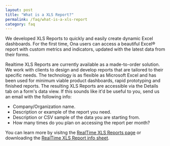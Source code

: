 ```yaml
---
layout: post
title: "What is a XLS Report?"
permalink: /faq/what-is-a-xls-report
category: faq
---
```


We developed XLS Reports to quickly and easily create dynamic Excel dashboards. For the first time, Ona users can access a beautiful Excel® report with custom metrics and indicators, updated with the latest data from their forms.

Realtime XLS Reports are currently available as a made-to-order solution. We work with clients to design and develop reports that are tailored to their specific needs. The technology is as flexible as Microsoft Excel and has been used for minimum viable product dashboards, rapid prototyping and finished reports. The resulting XLS Reports are accessible via the Details tab on a form's data view. If this sounds like it'd be useful to you, send us an email with the following info:

* Company/Organization name. 
* Description or example of the report you need.
* Description or CSV sample of the data you are starting from.
* How many times do you plan on accessing the report per month?

You can learn more by visitng the [RealTime XLS Reports page](http://company.ona.io/reports/) or downloading the [RealTime XLS Report info sheet](http://company.ona.io/reports/Ona-RealTime-XLS-Report.pdf).